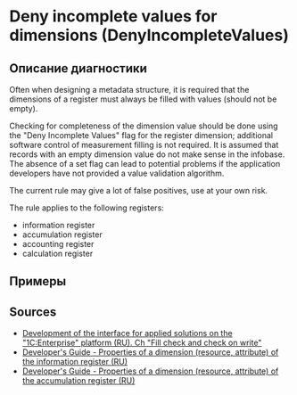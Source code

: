 # Deny incomplete values for dimensions (DenyIncompleteValues)

<!-- Блоки выше заполняются автоматически, не трогать -->
## Описание диагностики
<!-- Описание диагностики заполняется вручную. Необходимо понятным языком описать смысл и схему работу -->
Often when designing a metadata structure, it is required that the dimensions of a register must always be filled with values (should not be empty).

Checking for completeness of the dimension value should be done using the "Deny Incomplete Values" flag for the register dimension; additional software control of measurement filling is not required.
It is assumed that records with an empty dimension value do not make sense in the infobase.
The absence of a set flag can lead to potential problems if the application developers have not provided a value validation algorithm.

The current rule may give a lot of false positives, use at your own risk.

The rule applies to the following registers:
- information register
- accumulation register
- accounting register
- calculation register

## Примеры
<!-- В данном разделе приводятся примеры, на которые диагностика срабатывает, а также можно привести пример, как можно исправить ситуацию -->

## Sources
<!-- Необходимо указывать ссылки на все источники, из которых почерпнута информация для создания диагностики -->
<!-- Примеры источников

* Source: [Standard: Modules (RU)](https://its.1c.ru/db/v8std#content:456:hdoc)
* Useful information: [Refusal to use modal windows (RU)](https://its.1c.ru/db/metod8dev#content:5272:hdoc)
* Источник: [Cognitive complexity, ver. 1.4](https://www.sonarsource.com/docs/CognitiveComplexity.pdf) -->
- [Development of the interface for applied solutions on the "1C:Enterprise" platform (RU).  Ch "Fill check and check on write"](https://its.1c.ru/db/pubv8devui#content:225:1)
- [Developer's Guide - Properties of a dimension (resource, attribute) of the information register (RU)](https://its.1c.ru/db/v8323doc#bookmark:dev:TI000000349)
- [Developer's Guide - Properties of a dimension (resource, attribute) of the accumulation register (RU)](https://its.1c.ru/db/v8323doc#bookmark:dev:TI000000363)
